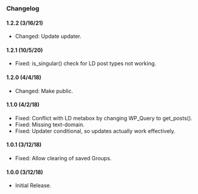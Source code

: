 ### Changelog

#### 1.2.2 (3/16/21)
* Changed: Update updater.

#### 1.2.1 (10/5/20)
* Fixed: is_singular() check for LD post types not working.

#### 1.2.0 (4/4/18)
* Changed: Make public.

#### 1.1.0 (4/2/18)
* Fixed: Conflict with LD metabox by changing WP_Query to get_posts().
* Fixed: Missing text-domain.
* Fixed: Updater conditional, so updates actually work effectively.

#### 1.0.1 (3/12/18)
* Fixed: Allow clearing of saved Groups.

#### 1.0.0 (3/12/18)
* Initial Release.
